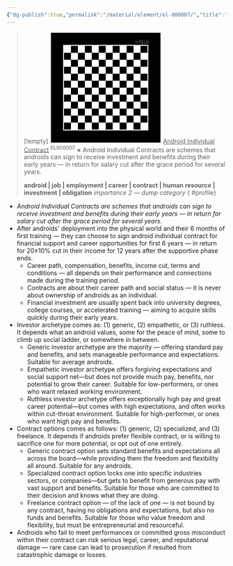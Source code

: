 ```yaml
---
{"dg-publish":true,"permalink":"/material/element/el-000007/","title":"Android Individual Contract","tags":["-element"]}
---
```


>[!empty]
> ![RESOURCE/ASSET/OTHER/PlaceholderIcon.png|icon](/img/user/RESOURCE/ASSET/OTHER/PlaceholderIcon.png) <u class="title">Android Individual Contract</u> <sup class="title">EL000007</sup> <b class="title">×</b>
> Android Individual Contracts are schemes that androids can sign to receive investment and benefits during their early years — in return for salary cut after the grace period for several years.
> 
> <b>android | job | employment | career | contract | human resource | investment | obligation</b>
> <i class="small">importance 2 — dump category</i>
{ #profile}


- *Android Individual Contracts are schemes that androids can sign to receive investment and benefits during their early years — in return for salary cut after the grace period for several years.*
- After androids' deployment into the physical world and their 6 months of first training — they can choose to sign android individual contract for financial support and career opportunities for first 6 years — in return for 20±10% cut in their income for 12 years after the supportive phase ends.
	- Career path, compensation, benefits, income cut, terms and conditions — all depends on their performance and connections made during the training period.
	- Contracts are about their career path and social status — it is never about ownership of androids as an individual.
	- Financial investment are usually spent back into university degrees, college courses, or accelerated training — aiming to acquire skills quickly during their early years.
- Investor archetype comes as: (1) generic, (2) empathetic, or (3) ruthless. It depends what an android values, some for the peace of mind, some to climb up social ladder, or somewhere in between.
	- Generic investor archetype are the majority — offering standard pay and benefits, and sets manageable performance and expectations. Suitable for average androids.
	- Empathetic investor archetype offers forgiving expectations and social support net—but does not provide much pay, benefits, nor potential to grow their career. Suitable for low-performers, or ones who want relaxed working environment.
	- Ruthless investor archetype offers exceptionally high pay and great career potential—but comes with high expectations, and often works within cut-throat environment. Suitable for high-performer, or ones who want high pay and benefits.
- Contract options comes as follows: (1) generic, (2) specialized, and (3) freelance. It depends if androids prefer flexible contract, or is willing to sacrifice one for more potential, or opt out of one entirely.
	- Generic contract option sets standard benefits and expectations all across the board—while providing them the freedom and flexibility all around. Suitable for any androids.
	- Specialized contract option locks one into specific industries sectors, or companies—but gets to benefit from generous pay with vast support and benefits. Suitable for those who are committed to their decision and knows what they are doing.
	- Freelance contract option — of the lack of one — is not bound by any contract, having no obligations and expectations, but also no funds and benefits. Suitable for those who value freedom and flexibility, but must be entrepreneurial and resourceful.
- Androids who fail to meet performances or committed gross misconduct within their contract can risk serious legal, career, and reputational damage — rare case can lead to prosecution if resulted from catastrophic damage or losses.
